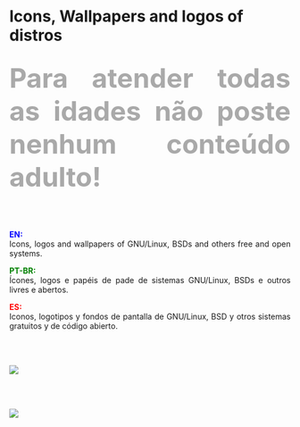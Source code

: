 # Icons, Wallpapers and logos of distros 

<!DOCTYPE html>
<html>
<head>
<meta charset="utf-8" />
<!--<title></title>-->
</head>
<body>
<h2 align=justify><font color=DarkGrey size=14><strong>Para atender todas as idades não poste nenhum conteúdo adulto!</strong></font></h2><br /><br />

<!--<h1>Icons, WPs, and logos of distros</h1><br />-->
<p align=justify>
<font color=blue><b>EN:</b></font><br />
Icons, logos and wallpapers of GNU/Linux, BSDs and others free and open systems.
</p>

<p align=justify>
<font color=green><b>PT-BR:</b></font><br />
Ícones, logos e papéis de pade de sistemas GNU/Linux, BSDs e outros livres e abertos.
</p>

<p align=justify>
<font color=red><b>ES:</b></font><br />
Iconos, logotipos y fondos de pantalla de GNU/Linux, BSD y otros sistemas gratuitos y de código abierto.
</p><br /><br />


<a href="https://acessolinux.com/regras-contrato-sobre/"><img src="https://drive.google.com/file/d/0ByFx-8D4cgLYQ1dvUld2aGV5bkk/view?usp=sharing"></a></p><br /><br />

<a href="https://gamercleanvic.github.io/iconswpsofdistros/"><img src="https://drive.google.com/file/d/0ByFx-8D4cgLYUFhXZHdSb25oTjA/view?usp=sharing"></a>
</body>
</html>

